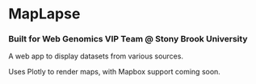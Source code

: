 # MapLapse
### Built for Web Genomics VIP Team @ Stony Brook University

A web app to display datasets from various sources.

Uses Plotly to render maps, with Mapbox support coming soon.